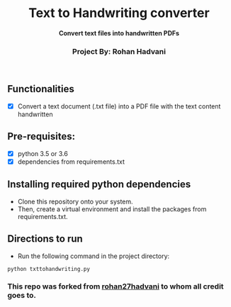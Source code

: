 <p align="center">
	<h1 align="center"> Text to Handwriting converter </h1>
	<h4 align="center"> Convert text files into handwritten PDFs </h4>
	
<h3 align="center"> Project By: Rohan Hadvani </h3>
	
</p>
<br>

## Functionalities
- [X] Convert a text document (.txt file) into a PDF file with the text content handwritten

## Pre-requisites:
- [X] python 3.5 or 3.6
- [X] dependencies from requirements.txt

## Installing required python dependencies
- Clone this repository onto your system. 
- Then, create a virtual environment and install the packages from requirements.txt.

## Directions to run
- Run the following command in the project directory:
```
python txttohandwriting.py
```

### This repo was forked from [rohan27hadvani](https://github.com/rohan27hadvani/) to whom all credit goes to.

